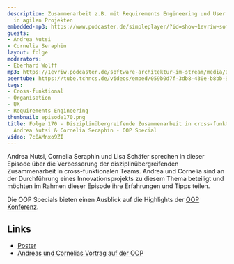 ```yaml
---
description: Zusammenarbeit z.B. mit Requirements Engineering und User Experience
  in agilen Projekten
embedded-mp3: https://www.podcaster.de/simpleplayer/?id=show~1evriw~software-architektur-im-stream~pod-dcc5365d085eff1dd7439cef68&v=1687589832
guests:
- Andrea Nutsi
- Cornelia Seraphin
layout: folge
moderators:
- Eberhard Wolff
mp3: https://1evriw.podcaster.de/software-architektur-im-stream/media/Disziplinuebergreifende_Zusammenarbeit_in_cross-funktionalen_Teams_-_OOP_Special_mit_Andrea_Nutsi_-_Cornelia_Seraphin.mp3
peertube: https://tube.tchncs.de/videos/embed/059b0d7f-3db8-430e-b8bb-92b2e32f2349
tags:
- Cross-funktional
- Organisation
- UX
- Requirements Engineering
thumbnail: episode170.png
title: Folge 170 - Disziplinübergreifende Zusammenarbeit in cross-funktionalen Teams
  Andrea Nutsi & Cornelia Seraphin - OOP Special
video: 7c0AMnxo9ZI
---
```


Andrea Nutsi, Cornelia Seraphin und Lisa Schäfer sprechen in dieser
Episode über die Verbesserung der disziplinübergreifenden
Zusammenarbeit in cross-funktionalen Teams. Andrea und Cornelia sind
an der Durchführung eines Innovationsprojekts zu diesem Thema
beteiligt und möchten im Rahmen dieser Episode ihre Erfahrungen und
Tipps teilen.

Die OOP Specials bieten einen Ausblick auf die Highlights der [OOP
Konferenz](https://www.oop-konferenz.de/).

## Links

* [Poster](https://www.msg.group/erfolg-durch-zusammenarbeit-re-und-ux-vereinen)
* [Andreas und Cornelias Vortrag auf der OOP](https://www.oop-konferenz.de/oop-2023-muenchen/programm/konferenzprogramm#item-5815)
